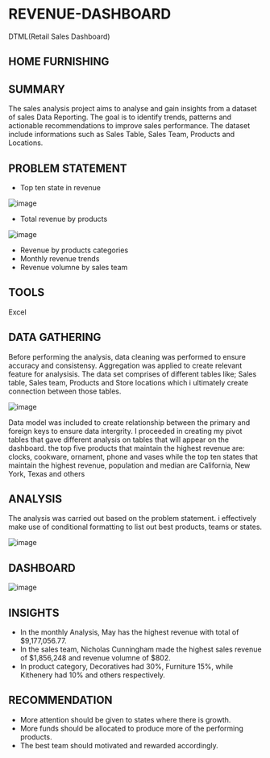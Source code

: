 # REVENUE-DASHBOARD
DTML(Retail Sales Dashboard)

## HOME FURNISHING

## SUMMARY
The sales analysis project aims to analyse and gain insights from a dataset of sales Data Reporting. The goal is to identify trends, patterns and actionable recommendations to improve sales performance. The dataset include informations such as Sales Table, Sales Team, Products and Locations.


## PROBLEM STATEMENT

* Top ten state in revenue

![image](https://user-images.githubusercontent.com/124039605/235753097-ec012720-a626-4a67-b344-17528a68757a.png)

* Total revenue by products

![image](https://user-images.githubusercontent.com/124039605/235753899-c2ffac74-132e-4cdf-89d1-96c190e8738b.png)

* Revenue by products categories
* Monthly revenue trends
* Revenue volumne by sales team

## TOOLS
Excel

## DATA GATHERING
Before performing the analysis, data cleaning was performed to ensure accuracy and consistensy. Aggregation was applied to create relevant feature for analysisis.
The data set comprises of different tables like; Sales table, Sales team, Products and Store locations which i ultimately create connection between those tables. 

![image](https://user-images.githubusercontent.com/124039605/235743900-fdbd5db5-985b-44e1-9e30-aa6a3c5b27d1.png)

Data model was included to create relationship between the primary and foreign keys to ensure data intergrity.
I proceeded in creating my pivot tables that gave different analysis on tables that will appear on the dashboard. the top five products that maintain the highest revenue are: clocks, cookware, ornament, phone and vases while the top ten states that maintain the highest revenue, population and median are California, New York, Texas and others


## ANALYSIS
The analysis was carried out based on the problem statement. i effectively make use of conditional formatting to list out best products, teams or states.

![image](https://user-images.githubusercontent.com/124039605/235752453-d713b9c8-bf86-4322-9931-3bed5373d91c.png)


## DASHBOARD


![image](https://user-images.githubusercontent.com/124039605/235754841-fd9631f0-6577-4b78-a759-275ee5e3142d.png)


## INSIGHTS
* In the monthly Analysis, May has the highest revenue with total of $9,177,056.77.
* In the sales team, Nicholas Cunningham made the highest sales revenue of $1,856,248 and revenue volumne of $802.
* In product category, Decoratives had 30%, Furniture 15%, while Kithenery had 10% and others respectively.


## RECOMMENDATION
* More attention should be given to states where there is growth.
* More funds should be allocated to produce more of the performing products.
* The best team should motivated and rewarded accordingly.












